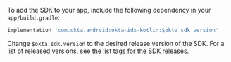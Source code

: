 To add the SDK to your app, include the following dependency in your `app/build.gradle`:

```gradle
implementation 'com.okta.android:okta-idx-kotlin:$okta_sdk_version'
```

Change `$okta.sdk.version` to the desired release version of the SDK. For a list of released versions, see [the list tags for the SDK releases](https://github.com/okta/okta-idx-android/tags).

